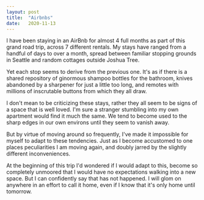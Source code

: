 ```yaml
---
layout: post
title:  "Airbnbs"
date:   2020-11-13
---
```

I have been staying in an AirBnb for almost 4 full months as part of this grand road trip, across 7 different rentals. My stays have ranged from a handful of days to over a month, spread between familiar stopping grounds in Seattle and random cottages outside Joshua Tree.

Yet each stop seems to derive from the previous one. It's as if there is a shared repository of ginormous shampoo bottles for the bathroom, knives abandoned by a sharpener for just a little too long, and remotes with millions of inscrutable buttons from which they all draw. 

I don't mean to be criticizing these stays, rather they all seem to be signs of a space that is well loved. I'm sure a stranger stumbling into my own apartment would find it much the same. We tend to become used to the sharp edges in our own environs until they seem to vanish away. 

But by virtue of moving around so frequently, I've made it impossible for myself to adapt to these tendencies. Just as I become accustomed to one places peculiarities I am moving again, and doubly jarred by the slightly different inconveniences. 

At the beginning of this trip I'd wondered if I would adapt to this, become so completely unmoored that I would have no expectations walking into a new space. But I can confidently say that has not happened. I will glom on anywhere in an effort to call it home, even if I know that it's only home until tomorrow. 